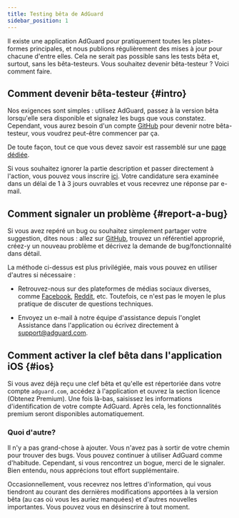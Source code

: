 ```yaml
---
title: Testing bêta de AdGuard
sidebar_position: 1
---
```


Il existe une application AdGuard pour pratiquement toutes les plates-formes principales, et nous publions régulièrement des mises à jour pour chacune d'entre elles. Cela ne serait pas possible sans les tests bêta et, surtout, sans les bêta-testeurs. Vous souhaitez devenir bêta-testeur ? Voici comment faire.

## Comment devenir bêta-testeur {#intro}

Nos exigences sont simples : utilisez AdGuard, passez à la version bêta lorsqu'elle sera disponible et signalez les bugs que vous constatez. Cependant, vous aurez besoin d'un compte [GitHub](https://github.com/) pour devenir notre bêta-testeur, vous voudrez peut-être commencer par ça.

De toute façon, tout ce que vous devez savoir est rassemblé sur une [page dédiée](https://adguard.com/beta.html).

Si vous souhaitez ignorer la partie description et passer directement à l'action, vous pouvez vous inscrire [ici](https://surveys.adguard.com/beta_testing_program/form.html). Votre candidature sera examinée dans un délai de 1 à 3 jours ouvrables et vous recevrez une réponse par e-mail.

## Comment signaler un problème {#report-a-bug}

Si vous avez repéré un bug ou souhaitez simplement partager votre suggestion, dites nous : allez sur [GitHub](https://github.com/AdguardTeam/), trouvez un référentiel approprié, créez-y un nouveau problème et décrivez la demande de bug/fonctionnalité dans détail.

La méthode ci-dessus est plus privilégiée, mais vous pouvez en utiliser d'autres si nécessaire :

- Retrouvez-nous sur des plateformes de médias sociaux diverses, comme [Facebook](https://www.facebook.com/AdguardFr/), [Reddit](https://www.reddit.com/r/Adguard/), etc. Toutefois, ce n'est pas le moyen le plus pratique de discuter de questions techniques.

- Envoyez un e-mail à notre équipe d'assistance depuis l'onglet Assistance dans l'application ou écrivez directement à [support@adguard.com](mailto:support@adguard.com).

## Comment activer la clef bêta dans l'application iOS {#ios}

Si vous avez déjà reçu une clef bêta et qu'elle est répertoriée dans votre compte `adguard.com`, accédez à l'application et ouvrez la section licence (Obtenez Premium). Une fois là-bas, saisissez les informations d'identification de votre compte AdGuard. Après cela, les fonctionnalités premium seront disponibles automatiquement.

### Quoi d'autre?

Il n'y a pas grand-chose à ajouter. Vous n'avez pas à sortir de votre chemin pour trouver des bugs. Vous pouvez continuer à utiliser AdGuard comme d'habitude. Cependant, si vous rencontrez un bogue, merci de le signaler. Bien entendu, nous apprécions tout effort supplémentaire.

Occasionnellement, vous recevrez nos lettres d'information, qui vous tiendront au courant des dernières modifications apportées à la version bêta (au cas où vous les auriez manquées) et d'autres nouvelles importantes. Vous pouvez vous en désinscrire à tout moment.
